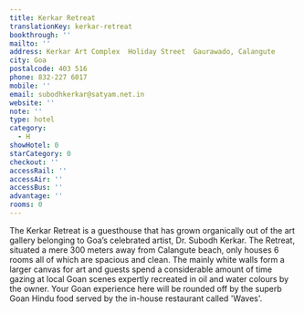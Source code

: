 ```yaml
---
title: Kerkar Retreat
translationKey: kerkar-retreat
bookthrough: ''
mailto: ''
address: Kerkar Art Complex  Holiday Street  Gaurawado, Calangute
city: Goa
postalcode: 403 516
phone: 832-227 6017
mobile: ''
email: subodhkerkar@satyam.net.in
website: ''
note: ''
type: hotel
category:
  - H
showHotel: 0
starCategory: 0
checkout: ''
accessRail: ''
accessAir: ''
accessBus: ''
advantage: ''
rooms: 0
---
```

The Kerkar Retreat is a guesthouse that has grown organically out of the art gallery belonging to Goa’s celebrated artist, Dr. Subodh Kerkar.   The Retreat, situated a mere 300 meters away from Calangute beach, only houses 6 rooms all of which are spacious and clean.     The mainly white walls form a larger canvas for art and guests spend a considerable amount of time gazing at local Goan scenes expertly recreated in oil and water colours by the owner.     Your Goan experience here will be rounded off by the superb Goan Hindu food served by the in-house restaurant called 'Waves'.